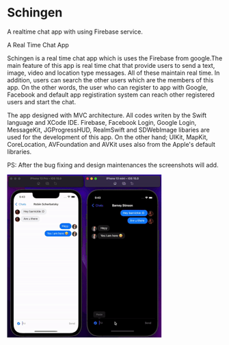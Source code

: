 # Schingen
A realtime chat app with using Firebase service.

A Real Time Chat App

Schingen is a real time chat app which is uses the Firebase from google.The main feature of this app is real time chat that provide users to send a text, image, video and location type messages. All of these maintain real time. In addition, users can search the other users which are the members of this app. On the other words, the user who can register to app with Google, Facebook and default app registiration system can reach other registered users and start the chat. 

The app designed with MVC architecture. All codes writen by the Swift language and XCode IDE. 
Firebase, Facebook Login, Google Login, MessageKit, JGProgressHUD, RealmSwift and SDWebImage libaries are used for the development of this app. On the other hand; UIKit, MapKit, CoreLocation, AVFoundation and AVKit uses also from the Apple's default libraries.


PS: After the bug fixing and design maintenances the screenshots will add.

![alt-text](https://github.com/ozanbarisgunaydin/Schingen/blob/main/Schingen_Messaging_Demo.gif)
